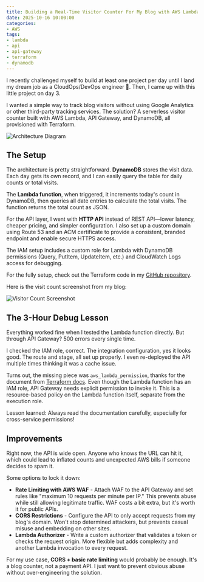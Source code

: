 ```yaml
---
title: Building a Real-Time Visitor Counter For My Blog with AWS Lambda and API Gateway
date: 2025-10-16 10:00:00
categories:
- AWS
tags:
- lambda
- api
- api-gateway
- terraform
- dynamodb
---
```


I recently challenged myself to build at least one project per day until I land my dream job as a CloudOps/DevOps engineer 🥹. Then, I came up with this little project on day 3.

I wanted a simple way to track blog visitors without using Google Analytics or other third-party tracking services. The solution? A serverless visitor counter built with AWS Lambda, API Gateway, and DynamoDB, all provisioned with Terraform.

![Architecture Diagram](https://s3.us-east-1.amazonaws.com/blog.khoah.net/media/visitor-count/diagram.jpg)

## The Setup

The architecture is pretty straightforward. **DynamoDB** stores the visit data. Each day gets its own record, and I can easily query the table for daily counts or total visits.

The **Lambda function**, when triggered, it increments today's count in DynamoDB, then queries all date entries to calculate the total visits. The function returns the total count as JSON.

For the API layer, I went with **HTTP API** instead of REST API—lower latency, cheaper pricing, and simpler configuration. I also set up a custom domain using Route 53 and an ACM certificate to provide a consistent, branded endpoint and enable secure HTTPS access.

The IAM setup includes a custom role for Lambda with DynamoDB permissions (Query, PutItem, UpdateItem, etc.) and CloudWatch Logs access for debugging.

For the fully setup, check out the Terraform code in my [GitHub repository](https://github.com/ehoang0106/everyday-devops-project/tree/master/day3).

Here is the visit count screenshot from my blog:

![Visitor Count Screenshot](https://s3.us-east-1.amazonaws.com/blog.khoah.net/media/visitor-count/visit-count.png)

## The 3-Hour Debug Lesson

Everything worked fine when I tested the Lambda function directly. But through API Gateway? 500 errors every single time.

I checked the IAM role, correct. The integration configuration, yes it looks good. The route and stage, all set up properly. I even re-deployed the API multiple times thinking it was a cache issue.

Turns out, the missing piece was `aws_lambda_permission`, thanks for the document from [Terraform docs](https://registry.terraform.io/providers/hashicorp/aws/2.33.0/docs/guides/serverless-with-aws-lambda-and-api-gateway). Even though the Lambda function has an IAM role, API Gateway needs explicit permission to invoke it. This is a resource-based policy on the Lambda function itself, separate from the execution role.

Lesson learned: Always read the documentation carefully, especially for cross-service permissions!

## Improvements

Right now, the API is wide open. Anyone who knows the URL can hit it, which could lead to inflated counts and unexpected AWS bills if someone decides to spam it.

Some options to lock it down:

- **Rate Limiting with AWS WAF** - Attach WAF to the API Gateway and set rules like "maximum 10 requests per minute per IP." This prevents abuse while still allowing legitimate traffic. WAF costs a bit extra, but it's worth it for public APIs.
- **CORS Restrictions** - Configure the API to only accept requests from my blog's domain. Won't stop determined attackers, but prevents casual misuse and embedding on other sites.
- **Lambda Authorizer** - Write a custom authorizer that validates a token or checks the request origin. More flexible but adds complexity and another Lambda invocation to every request.

For my use case, **CORS + basic rate limiting** would probably be enough. It's a blog counter, not a payment API. I just want to prevent obvious abuse without over-engineering the solution.


